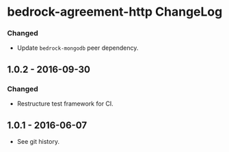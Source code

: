 # bedrock-agreement-http ChangeLog

### Changed
- Update `bedrock-mongodb` peer dependency.

## 1.0.2 - 2016-09-30

### Changed
- Restructure test framework for CI.

## 1.0.1 - 2016-06-07

- See git history.
